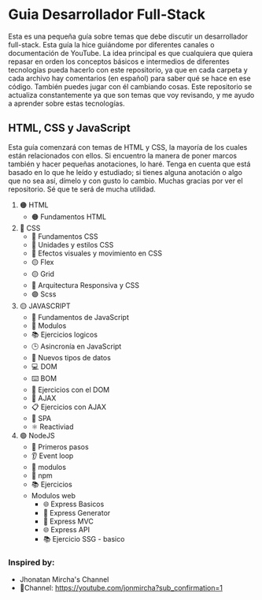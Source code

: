 # Guia Desarrollador Full-Stack

Esta es una pequeña guía sobre temas que debe discutir un desarrollador full-stack. Esta guía la hice guiándome por diferentes canales o documentación de YouTube. La idea principal es que cualquiera que quiera repasar en orden los conceptos básicos e intermedios de diferentes tecnologías pueda hacerlo con este repositorio, ya que en cada carpeta y cada archivo hay comentarios (en español) para saber qué se hace en ese código. También puedes jugar con él cambiando cosas. Este repositorio se actualiza constantemente ya que son temas que voy revisando, y me ayudo a aprender sobre estas tecnologías.

## HTML, CSS y JavaScript

Esta guía comenzará con temas de HTML y CSS, la mayoría de los cuales están relacionados con ellos. Si encuentro la manera de poner marcos también y hacer pequeñas anotaciones, lo haré. Tenga en cuenta que está basado en lo que he leído y estudiado; si tienes alguna anotación o algo que no sea así, dímelo y con gusto lo cambio. Muchas gracias por ver el repositorio. Sé que te será de mucha utilidad.

1. 🟠 HTML
   - 🟠 Fundamentos HTML
1. 🔵 CSS
   - 🔵 Fundamentos CSS
   - 🔵 Unidades y estilos CSS
   - 🔵 Efectos visuales y movimiento en CSS
   - 🟡 Flex
   - 🟡 Grid
   - 🔴 Arquitectura Responsiva y CSS
   - 🟣 Scss
1. 🟡 JAVASCRIPT
   - 🎯 Fundamentos de JavaScript
   - 📁 Modulos
   - 📚 Ejercicios logicos
   - 🕒 Asincronía en JavaScript
   - 🔩 Nuevos tipos de datos
   - 💻 DOM
   - ⌨️ BOM
   - 📖 Ejercicios con el DOM
   - 📡 AJAX
   - 📋 Ejercicios con AJAX
   - 📄 SPA
   - ⚛️ Reactiviad
1. 🟢 NodeJS
   - 🏃 Primeros pasos
   - 👂 Event loop
   - 📁 modulos
   - 📖 npm
   - 📚 Ejercicios
   - Modulos web
     - 🌐 Express Basicos
     - 🕋 Express Generator
     - 🕋 Express MVC
     - 🌐 Express API
     - 📚 Ejercicio SSG - basico

### Inspired by:

- Jhonatan Mircha's Channel
- 🔔Channel: https://youtube.com/jonmircha?sub_confirmation=1
